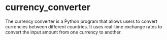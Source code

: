 # currency_converter
The currency converter is a Python program that allows users to convert currencies between different countries. It uses real-time exchange rates to convert the input amount from one currency to another.
